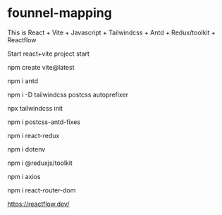 # founnel-mapping

This is React + Vite + Javascript + Tailwindcss + Antd + Redux/toolkit + Reactflow

Start react+vite project start

npm create vite@latest

npm i antd

npm i -D tailwindcss postcss autoprefixer

npx tailwindcss init

npm i postcss-antd-fixes

npm i react-redux

npm i dotenv

npm i @reduxjs/toolkit

npm i axios

npm i react-router-dom

https://reactflow.dev/